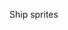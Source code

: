 <!-- https://www.pngkit.com/view/u2e6a9i1w7a9o0i1_galaga-ship-sprite-png-xp-pirate-rtp-style/ -->
<!-- https://www.nicepng.com/ourpic/u2e6a9i1w7a9t4w7_xp-pirate-rtp-style-battler-sprites-by-mercenarygirls/# -->
<!-- https://www.pngkit.com/view/u2q8a9i1e6u2y3r5_pirate-ship-menu-simpsons-tapped-out-boat/ -->
Ship sprites